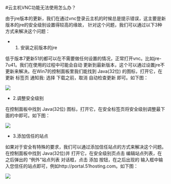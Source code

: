 <!-- --- tag: faq vnc java 云主机 -->

<!-- --- title: 云主机VNC功能无法使用怎么办？ -->
#云主机VNC功能无法使用怎么办？

由于jre版本的更新，我们在通过vnc登录云主机的时候总是提示错误，这主要是新版本的jre的安全级别设置得较高的缘故，
针对这个问题，我们可以通过以下3种方式来解决这个问题：

*    1. 安装之前版本的jre

   低于版本7更新51的都可以在不需要做任何设置的情况，正常打开vnc。比如jre-7u41。我们在使用的过程中可能会自动
更新到最新版本，这个可以通过设置jre不更新来解决。在Win7的控制面板里我们能找到 Java(32位) 的图标，打开它，在
更新 标签页 通知我: 选择 下载之前，取消 自动检查更新 即可。如下图：

  ![](http://i1.51hosting.com/2014-03-07_15_51_jre01.png)


  
*    2.调整安全级别

   在控制面板中找到 Java(32位) 图标，打开它，在安全标签页将安全级别调整最下面的中即可。如下图：
   
   ![](http://i1.51hosting.com/2014-03-07_15_54_jre02.png)
   
   
   
*    3.添加信任的站点

  如果对于安全有特殊的要求，我们可以通过添加信任站点的方式来解决这个问题。在控制面板中找到 Java(32位)并
打开它，在安全级别页点击 编辑站点列表，在之后弹出的 “例外”站点列表 对话框，点击 添加 按钮，在之后出现的
输入框中输入您信任的站点即可，例如http://portal.51hosting.com。如下图：

  ![](http://i1.51hosting.com/2014-03-07_15_56_jre03.png)
